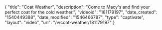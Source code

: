 {
    "title": "Coat Weather",
    "description": "Come to Macy's and find your perfect coat for the cold weather.",
    "videoid": "181179197",
    "date_created": "1540449388",
    "date_modified": "1546466787",
    "type": "captivate",
    "layout": "video",
    "url": "\/v\/coat-weather\/181179197"
}